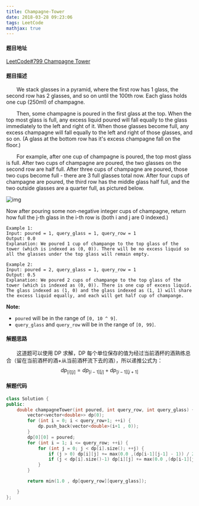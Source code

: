 ```yaml
---
title: Champagne-Tower
date: 2018-03-28 09:23:06
tags: LeetCode
mathjax: true
---
```


#### 题目地址

[LeetCode#799 Champagne Tower](https://leetcode-cn.com/problems/champagne-tower/description/)

#### 题目描述

&emsp;&emsp;We stack glasses in a pyramid, where the first row has 1 glass, the second row has 2 glasses, and so on until the 100th row.  Each glass holds one cup (250ml) of champagne.

&emsp;&emsp;Then, some champagne is poured in the first glass at the top.  When the top most glass is full, any excess liquid poured will fall equally to the glass immediately to the left and right of it.  When those glasses become full, any excess champagne will fall equally to the left and right of those glasses, and so on.  (A glass at the bottom row has it's excess champagne fall on the floor.)

<!--more-->

&emsp;&emsp;For example, after one cup of champagne is poured, the top most glass is full.  After two cups of champagne are poured, the two glasses on the second row are half full.  After three cups of champagne are poured, those two cups become full - there are 3 full glasses total now.  After four cups of champagne are poured, the third row has the middle glass half full, and the two outside glasses are a quarter full, as pictured below.

![img](https://s3-lc-upload.s3.amazonaws.com/uploads/2018/03/09/tower.png)

Now after pouring some non-negative integer cups of champagne, return how full the j-th glass in the i-th row is (both i and j are 0 indexed.)

```
Example 1:
Input: poured = 1, query_glass = 1, query_row = 1
Output: 0.0
Explanation: We poured 1 cup of champange to the top glass of the tower (which is indexed as (0, 0)). There will be no excess liquid so all the glasses under the top glass will remain empty.

Example 2:
Input: poured = 2, query_glass = 1, query_row = 1
Output: 0.5
Explanation: We poured 2 cups of champange to the top glass of the tower (which is indexed as (0, 0)). There is one cup of excess liquid. The glass indexed as (1, 0) and the glass indexed as (1, 1) will share the excess liquid equally, and each will get half cup of champange.
```

 

**Note:**

- `poured` will be in the range of `[0, 10 ^ 9]`.
- `query_glass` and `query_row` will be in the range of `[0, 99]`.

#### 解题思路

&emsp;&emsp;这道题可以使用 DP 求解，DP 每个单位保存的值为经过当前酒杯的酒熟练总合（留在当前酒杯的酒+从当前酒杯流下去的酒），所以递推公式为：
$$
dp_{[i][j]} = dp_{[i-1][j]} + dp_{[i-1][j+1]}
$$

#### 解题代码

```c++
class Solution {
public:
    double champagneTower(int poured, int query_row, int query_glass) {
        vector<vector<double>> dp(0);
        for (int i = 0; i < query_row+1; ++i) {
            dp.push_back(vector<double>(i+1 , 0));
        }
        dp[0][0] = poured;
        for (int i = 1; i <= query_row; ++i) {
            for (int j = 0; j < dp[i].size(); ++j) {
                if (j > 0) dp[i][j] += max(0.0 ,(dp[i-1][j-1] - 1)) / 2;
                if (j < dp[i].size()-1) dp[i][j] += max(0.0 ,(dp[i-1][j] - 1) / 2);
            }
        }

        return min(1.0 , dp[query_row][query_glass]);

    }
};
```

